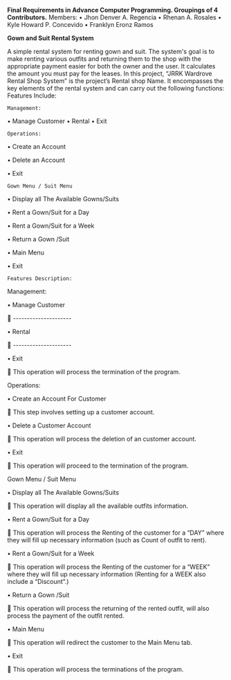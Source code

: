 **Final Requirements in Advance Computer Programming. Groupings of 4 Contributors.**
Members:
•	Jhon Denver A. Regencia
•	Rhenan A. Rosales
•	Kyle Howard P. Concevido
•	Franklyn Eronz Ramos


**Gown and Suit Rental System**

A simple rental system for renting gown and suit. The system's goal is to make renting various outfits and returning them to the shop with the appropriate payment easier for both the owner and the user. It calculates the amount you must pay for the leases. In this project, “JRRK Wardrove Rental Shop System” is the project’s Rental shop Name. It encompasses the key elements of the rental system and can carry out the following functions:
Features Include:



	Management:

•	Manage Customer
•	Rental 
•	Exit

	Operations:

•	Create an Account

•	Delete an Account

•	Exit

	Gown Menu / Suit Menu

•	Display all The Available Gowns/Suits

•	Rent a Gown/Suit for a Day

•	Rent a Gown/Suit for a Week

•	Return a Gown /Suit

•	Main Menu

•	Exit

	Features Description:

Management:
	
•	Manage Customer

  	---------------------
  
•	Rental

  	---------------------
  
•	Exit

  	This operation will process the termination of the program.
  

Operations:

•	Create an Account For Customer

  	This step involves setting up a customer account.
  
•	Delete a Customer Account

  	This operation will process the deletion of an customer account.
  
•	Exit

  	This operation will proceed to the termination of the program.
  

Gown Menu / Suit Menu

•	Display all The Available Gowns/Suits

  	This operation will display all the available outfits information.
  
•	Rent a Gown/Suit for a Day

  	This operation will process the Renting of the customer for a “DAY” where they will fill up necessary information (such as Count of outfit to rent).
  
•	Rent a Gown/Suit for a Week

  	This operation will process the Renting of the customer for a “WEEK” where they will fill up necessary information (Renting for a WEEK also include a “Discount”.)
  
•	Return a Gown /Suit

  	This operation will process the returning of the rented outfit, will also process the payment of the outfit rented.
  
•	Main Menu

  	This operation will redirect the customer to the Main Menu tab.
  
•	Exit

  	This operation will process the terminations of the program.
  





 

